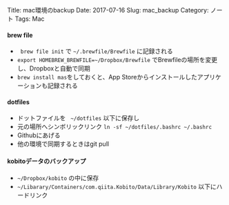 Title: mac環境のbackup
Date: 2017-07-16
Slug: mac_backup
Category: ノート
Tags: Mac

#### brew file

- ` brew file init` で `~/.brewfile/Brewfile` に記録される
- `export HOMEBREW_BREWFILE=~/Dropbox/Brewfile` でBrewfileの場所を変更し、Dropboxと自動で同期
- `brew install mas`をしておくと、App Storeからインストールしたアプリケーションも記録される

#### dotfiles
- ドットファイルを ` ~/dotfiles` 以下に保存し
- 元の場所へシンボリックリンク `ln -sf ~/dotfiles/.bashrc ~/.bashrc`
- Githubにあげる
- 他の環境で同期するときはgit pull

#### kobitoデータのバックアップ
- `~/Dropbox/kobito` の中に保存
- `~/Libarary/Containers/com.qiita.Kobito/Data/Library/Kobito` 以下にハードリンク
